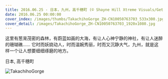 ```yaml
---
title: 2016.06.25 - 日本，九州，高千穗町 (© Shayne Hill Xtreme Visuals/Getty Images)
date: 2016.06.25 00:00:00
cover_index: /images/thumbs/TakachihoGorge_ZH-CN10050763703_533x300.jpg
cover_detail: /images/TakachihoGorge_ZH-CN10050763703_1920x1080.jpg
---
```


这里有葱茏茂密的森林，有蔚蓝如画的大海，有让人心神宁静的神社，有让人迷醉的珊瑚礁……
它时而妖娆动人，时而温婉秀丽，时而又沉静大气，九州，就是这样一个让人想要细细琢磨的地方。

日本, 高千穗町

![TakachihoGorge](/images/TakachihoGorge_ZH-CN10050763703_1920x1080.jpg)
